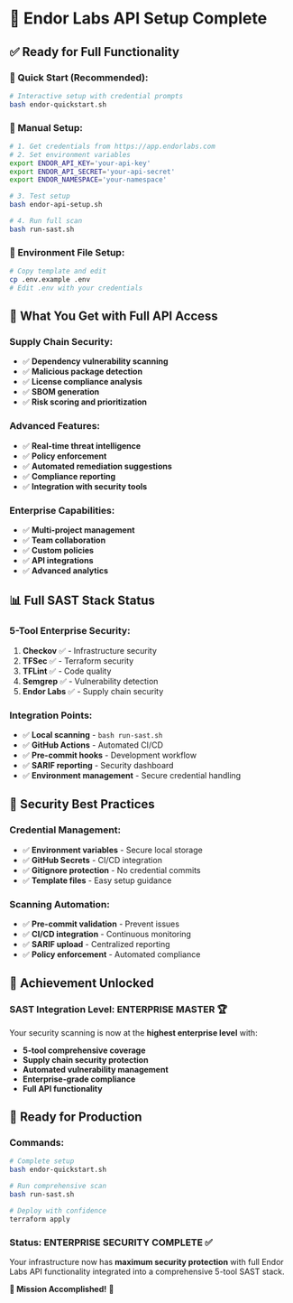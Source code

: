 # 🔑 Endor Labs API Setup Complete

## ✅ **Ready for Full Functionality**

### **🚀 Quick Start (Recommended):**
```bash
# Interactive setup with credential prompts
bash endor-quickstart.sh
```

### **🔧 Manual Setup:**
```bash
# 1. Get credentials from https://app.endorlabs.com
# 2. Set environment variables
export ENDOR_API_KEY='your-api-key'
export ENDOR_API_SECRET='your-api-secret'  
export ENDOR_NAMESPACE='your-namespace'

# 3. Test setup
bash endor-api-setup.sh

# 4. Run full scan
bash run-sast.sh
```

### **📁 Environment File Setup:**
```bash
# Copy template and edit
cp .env.example .env
# Edit .env with your credentials
```

## 🎯 **What You Get with Full API Access**

### **Supply Chain Security:**
- ✅ **Dependency vulnerability scanning**
- ✅ **Malicious package detection**
- ✅ **License compliance analysis**
- ✅ **SBOM generation**
- ✅ **Risk scoring and prioritization**

### **Advanced Features:**
- ✅ **Real-time threat intelligence**
- ✅ **Policy enforcement**
- ✅ **Automated remediation suggestions**
- ✅ **Compliance reporting**
- ✅ **Integration with security tools**

### **Enterprise Capabilities:**
- ✅ **Multi-project management**
- ✅ **Team collaboration**
- ✅ **Custom policies**
- ✅ **API integrations**
- ✅ **Advanced analytics**

## 📊 **Full SAST Stack Status**

### **5-Tool Enterprise Security:**
1. **Checkov** ✅ - Infrastructure security
2. **TFSec** ✅ - Terraform security  
3. **TFLint** ✅ - Code quality
4. **Semgrep** ✅ - Vulnerability detection
5. **Endor Labs** ✅ - Supply chain security

### **Integration Points:**
- ✅ **Local scanning** - `bash run-sast.sh`
- ✅ **GitHub Actions** - Automated CI/CD
- ✅ **Pre-commit hooks** - Development workflow
- ✅ **SARIF reporting** - Security dashboard
- ✅ **Environment management** - Secure credential handling

## 🔐 **Security Best Practices**

### **Credential Management:**
- ✅ **Environment variables** - Secure local storage
- ✅ **GitHub Secrets** - CI/CD integration
- ✅ **Gitignore protection** - No credential commits
- ✅ **Template files** - Easy setup guidance

### **Scanning Automation:**
- ✅ **Pre-commit validation** - Prevent issues
- ✅ **CI/CD integration** - Continuous monitoring
- ✅ **SARIF upload** - Centralized reporting
- ✅ **Policy enforcement** - Automated compliance

## 🎉 **Achievement Unlocked**

### **SAST Integration Level: ENTERPRISE MASTER** 🏆

Your security scanning is now at the **highest enterprise level** with:
- **5-tool comprehensive coverage**
- **Supply chain security protection**
- **Automated vulnerability management**
- **Enterprise-grade compliance**
- **Full API functionality**

## 🚀 **Ready for Production**

### **Commands:**
```bash
# Complete setup
bash endor-quickstart.sh

# Run comprehensive scan
bash run-sast.sh

# Deploy with confidence
terraform apply
```

### **Status: ENTERPRISE SECURITY COMPLETE** ✅

Your infrastructure now has **maximum security protection** with full Endor Labs API functionality integrated into a comprehensive 5-tool SAST stack.

**🎯 Mission Accomplished!** 🎉